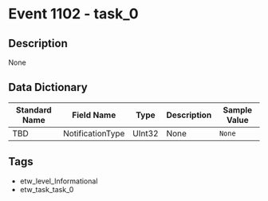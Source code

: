 # Event 1102 - task_0

## Description
None

## Data Dictionary
|Standard Name|Field Name|Type|Description|Sample Value|
|---|---|---|---|---|
|TBD|NotificationType|UInt32|None|`None`|

## Tags
* etw_level_Informational
* etw_task_task_0
